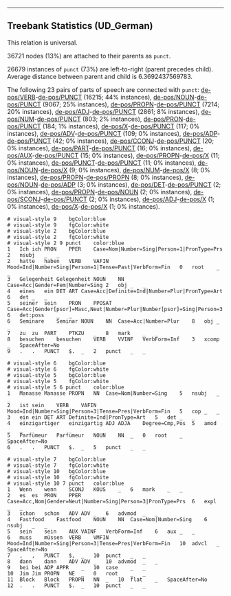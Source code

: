 

--------------------------------------------------------------------------------

## Treebank Statistics (UD_German)

This relation is universal.

36721 nodes (13%) are attached to their parents as `punct`.

26679 instances of `punct` (73%) are left-to-right (parent precedes child).
Average distance between parent and child is 6.3692437569783.

The following 23 pairs of parts of speech are connected with `punct`: [de-pos/VERB]()-[de-pos/PUNCT]() (16215; 44% instances), [de-pos/NOUN]()-[de-pos/PUNCT]() (9067; 25% instances), [de-pos/PROPN]()-[de-pos/PUNCT]() (7214; 20% instances), [de-pos/ADJ]()-[de-pos/PUNCT]() (2861; 8% instances), [de-pos/NUM]()-[de-pos/PUNCT]() (803; 2% instances), [de-pos/PRON]()-[de-pos/PUNCT]() (184; 1% instances), [de-pos/X]()-[de-pos/PUNCT]() (117; 0% instances), [de-pos/ADV]()-[de-pos/PUNCT]() (109; 0% instances), [de-pos/ADP]()-[de-pos/PUNCT]() (42; 0% instances), [de-pos/CCONJ]()-[de-pos/PUNCT]() (20; 0% instances), [de-pos/PART]()-[de-pos/PUNCT]() (16; 0% instances), [de-pos/AUX]()-[de-pos/PUNCT]() (15; 0% instances), [de-pos/PROPN]()-[de-pos/X]() (11; 0% instances), [de-pos/PUNCT]()-[de-pos/PUNCT]() (11; 0% instances), [de-pos/NOUN]()-[de-pos/X]() (9; 0% instances), [de-pos/NUM]()-[de-pos/X]() (8; 0% instances), [de-pos/PROPN]()-[de-pos/PROPN]() (8; 0% instances), [de-pos/NOUN]()-[de-pos/ADP]() (3; 0% instances), [de-pos/DET]()-[de-pos/PUNCT]() (2; 0% instances), [de-pos/PROPN]()-[de-pos/NOUN]() (2; 0% instances), [de-pos/SCONJ]()-[de-pos/PUNCT]() (2; 0% instances), [de-pos/ADJ]()-[de-pos/X]() (1; 0% instances), [de-pos/X]()-[de-pos/X]() (1; 0% instances).


~~~ conllu
# visual-style 9	bgColor:blue
# visual-style 9	fgColor:white
# visual-style 2	bgColor:blue
# visual-style 2	fgColor:white
# visual-style 2 9 punct	color:blue
1	Ich	ich	PRON	PPER	Case=Nom|Number=Sing|Person=1|PronType=Prs	2	nsubj	_	_
2	hatte	haben	VERB	VAFIN	Mood=Ind|Number=Sing|Person=1|Tense=Past|VerbForm=Fin	0	root	_	_
3	Gelegenheit	Gelegenheit	NOUN	NN	Case=Acc|Gender=Fem|Number=Sing	2	obj	_	_
4	eines	ein	DET	ART	Case=Acc|Definite=Ind|Number=Plur|PronType=Art	6	det	_	_
5	seiner	sein	PRON	PPOSAT	Case=Acc|Gender[psor]=Masc,Neut|Number=Plur|Number[psor]=Sing|Person=3|Poss=Yes|PronType=Prs	6	det:poss	_	_
6	Seminare	Seminar	NOUN	NN	Case=Acc|Number=Plur	8	obj	_	_
7	zu	zu	PART	PTKZU	_	8	mark	_	_
8	besuchen	besuchen	VERB	VVINF	VerbForm=Inf	3	xcomp	_	SpaceAfter=No
9	.	.	PUNCT	$.	_	2	punct	_	_

~~~


~~~ conllu
# visual-style 6	bgColor:blue
# visual-style 6	fgColor:white
# visual-style 5	bgColor:blue
# visual-style 5	fgColor:white
# visual-style 5 6 punct	color:blue
1	Manasse	Manasse	PROPN	NN	Case=Nom|Number=Sing	5	nsubj	_	_
2	ist	sein	VERB	VAFIN	Mood=Ind|Number=Sing|Person=3|Tense=Pres|VerbForm=Fin	5	cop	_	_
3	ein	ein	DET	ART	Definite=Ind|PronType=Art	5	det	_	_
4	einzigartiger	einzigartig	ADJ	ADJA	Degree=Cmp,Pos	5	amod	_	_
5	Parfümeur	Parfümeur	NOUN	NN	_	0	root	_	SpaceAfter=No
6	.	.	PUNCT	$.	_	5	punct	_	_

~~~


~~~ conllu
# visual-style 7	bgColor:blue
# visual-style 7	fgColor:white
# visual-style 10	bgColor:blue
# visual-style 10	fgColor:white
# visual-style 10 7 punct	color:blue
1	Wenn	wenn	SCONJ	KOUS	_	6	mark	_	_
2	es	es	PRON	PPER	Case=Acc,Nom|Gender=Neut|Number=Sing|Person=3|PronType=Prs	6	expl	_	_
3	schon	schon	ADV	ADV	_	6	advmod	_	_
4	Fastfood	Fastfood	NOUN	NN	Case=Nom|Number=Sing	6	nsubj	_	_
5	sein	sein	AUX	VAINF	VerbForm=Inf	6	aux	_	_
6	muss	müssen	VERB	VMFIN	Mood=Ind|Number=Sing|Person=3|Tense=Pres|VerbForm=Fin	10	advcl	_	SpaceAfter=No
7	,	,	PUNCT	$,	_	10	punct	_	_
8	dann	dann	ADV	ADV	_	10	advmod	_	_
9	bei	bei	ADP	APPR	_	10	case	_	_
10	Jim	Jim	PROPN	NE	_	0	root	_	_
11	Block	Block	PROPN	NN	_	10	flat	_	SpaceAfter=No
12	.	.	PUNCT	$.	_	10	punct	_	_

~~~


